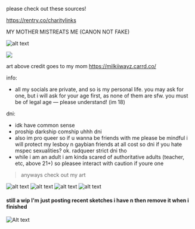 please check out these sources!

https://rentry.co/charitylinks

MY MOTHER MISTREATS ME (CANON NOT FAKE)

![alt text](https://files.catbox.moe/h9epxr.png)

<img src="https://files.catbox.moe/tb2z0s.gif" align="center">

art above credit goes to my mom https://milkiiwayz.carrd.co/

info:
- all my socials are private, and so is my personal life. you may ask for one, but i will ask for your age first, as none of them are sfw. you must be of legal age — please understand! (im 18)

dni:
- idk have common sense
- proship darkship comship uhhh dni
- also im pro queer so if u wanna be friends with me please be mindful i will protect my lesboy n gaybian friends at all cost so dni if you hate mspec sexualities? ok. radqueer strict dni tho
- while i am an adult i am kinda scared of authoritative adults (teacher, etc, above 21+) so pleasee interact with caution if youre one

> anyways check out my art

![alt text](https://files.catbox.moe/p3im38.png)
![alt text](https://files.catbox.moe/vr9dso.png)
![alt text](https://files.catbox.moe/asbvdz.png)
![alt text](https://files.catbox.moe/n75jco.png)
#### still a wip I'm just posting recent sketches i have n then remove it when i finished
![Alt text](https://files.catbox.moe/tk03h5.jpg)
